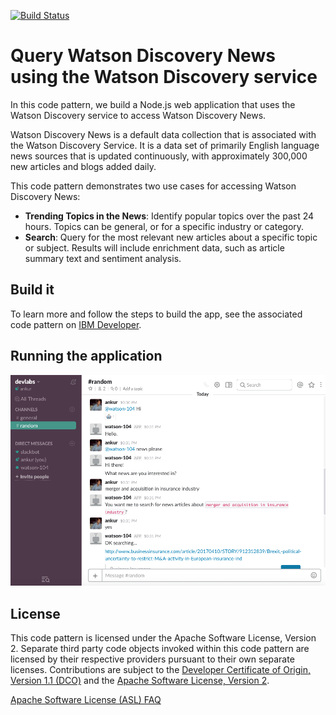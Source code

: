 [![Build Status](https://api.travis-ci.org/IBM/watson-discovery-news.svg?branch=master)](https://travis-ci.org/IBM/watson-discovery-news)

# Query Watson Discovery News using the Watson Discovery service

In this code pattern, we build a Node.js web application that uses the Watson Discovery service to access Watson Discovery News.

Watson Discovery News is a default data collection that is associated with the Watson Discovery Service. It is a data set of primarily English language news sources that is updated continuously, with approximately 300,000 new articles and blogs added daily.

This code pattern demonstrates two use cases for accessing Watson Discovery News:

* **Trending Topics in the News**: Identify popular topics over the past 24 hours. Topics can be general, or for a specific industry or category.
* **Search**: Query for the most relevant new articles about a specific topic or subject. Results will include enrichment data, such as article summary text and sentiment analysis.

## Build it

To learn more and follow the steps to build the app, see the associated code pattern on [IBM Developer](https://developer.ibm.com/patterns/create-a-cognitive-news-search-app/).

## Running the application

![slack](doc/source/images/slack-3.png)

## License

This code pattern is licensed under the Apache Software License, Version 2.  Separate third party code objects invoked within this code pattern are licensed by their respective providers pursuant to their own separate licenses. Contributions are subject to the [Developer Certificate of Origin, Version 1.1 (DCO)](https://developercertificate.org/) and the [Apache Software License, Version 2](https://www.apache.org/licenses/LICENSE-2.0.txt).

[Apache Software License (ASL) FAQ](https://www.apache.org/foundation/license-faq.html#WhatDoesItMEAN)
